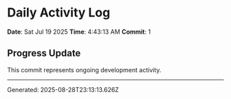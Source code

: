 # Daily Activity Log

**Date**: Sat Jul 19 2025
**Time**: 4:43:13 AM
**Commit**: 1

## Progress Update

This commit represents ongoing development activity.

---
Generated: 2025-08-28T23:13:13.626Z
